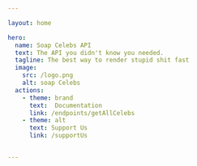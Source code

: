 ```yaml
---

layout: home

hero:
  name: Soap Celebs API
  text: The API you didn't know you needed.
  tagline: The best way to render stupid shit fast
  image:
    src: /logo.png
    alt: soap Celebs
  actions:
    - theme: brand
      text:  Documentation
      link: /endpoints/getAllCelebs
    - theme: alt
      text: Support Us
      link: /supportUs


---
```


<!-- ## hello -->